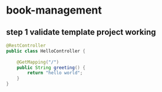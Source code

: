 # book-management
## step 1 validate template project working
```java
@RestController
public class HelloController {
    
    @GetMapping("/")
    public String greeting() {
        return "hello world";
    }
}
```